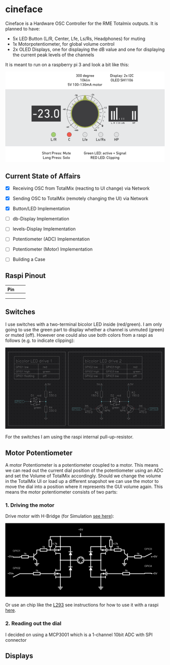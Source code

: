 # cineface

Cineface is a Hardware OSC Controller for the RME Totalmix outputs. It is planned to have:
- 5x LED Button (L/R, Center, Lfe, Ls/Rs, Headphones) for muting
- 1x Motorpotentiometer, for global volume control
- 2x OLED Displays, one for displaying the dB value and one for displaying the current peak levels of the channels

It is meant to run on a raspberry pi 3 and look a bit like this:



![](images/panel.png)



## Current State of Affairs

- [x] Receiving OSC from TotalMix (reacting to UI change) via Network
- [x] Sending OSC to TotalMix (remotely changing the UI) via Network
- [x] Button/LED Implementation
- [ ] db-Display Implementation
- [ ] levels-Display Implementation
- [ ] Potentiometer (ADC) Implementation
- [ ] Potentiometer (Motor) Implementation
- [ ] Building a Case



## Raspi Pinout

| Pin  |      |      |
| ---- | ---- | ---- |
|      |      |      |
|      |      |      |
|      |      |      |



## Switches

I use switches with a two-terminal bicolor LED inside (red/green). I am only going to use the green part to display whether a channel is unmuted (green) or muted (off). However one could also use both colors from a raspi as follows (e.g. to indicate clipping):

![](images/led_drives.png)

For the switches I am using the raspi internal pull-up-resistor.

## Motor Potentiometer

A motor Potentiometer is a potentiometer coupled to a motor. This means we can read out the current dial position of the potentiometer using an ADC and set the Volume of TotalMix accordingly. Should we change the volume in the TotalMix UI or load up a different snapshot we can use the motor to move the dial into a position where it represents the GUI volume again. This means the motor potentiometer consists of two parts:

### 1. Driving the motor

Drive motor with H-Bridge (for Simulation [see here](https://tinyurl.com/yc7tqva5)):

![](images/h-bridge.png)

Or use an chip like the [L293](https://www.ti.com/product/L293) see instructions for how to use it with a raspi [here](https://www.instructables.com/DC-Motor-Control-With-Raspberry-Pi-and-L293D/).

### 2. Reading out the dial

I decided on using a MCP3001 which is a 1-channel 10bit ADC with SPI connector



## Displays



